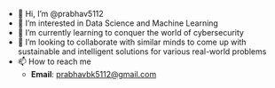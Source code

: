 - 👋 Hi, I’m @prabhav5112
- 👀 I’m interested in Data Science and Machine Learning
- 🌱 I’m currently learning to conquer the world of cybersecurity
- 💞️ I’m looking to collaborate with similar minds to come up with sustainable and intelligent solutions for various real-world problems
- 📫 How to reach me 
  - **Email**: prabhavbk5112@gmail.com

<!---
prabhav5112/prabhav5112 is a ✨ special ✨ repository because its `README.md` (this file) appears on your GitHub profile.
You can click the Preview link to take a look at your changes.
--->
